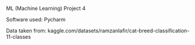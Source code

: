 ML (Machine Learning) Project 4

Software used: Pycharm

Data taken from: kaggle.com/datasets/ramzanlafir/cat-breed-classification-11-classes
